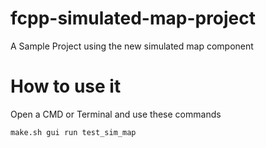 # fcpp-simulated-map-project
A Sample Project using the new simulated map component

# How to use it
Open a CMD or Terminal and use these commands
```
make.sh gui run test_sim_map
```